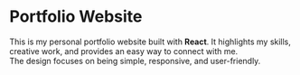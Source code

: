 # Portfolio Website

This is my personal portfolio website built with **React**. It highlights my skills, creative work, and provides an easy way to connect with me.  
The design focuses on being simple, responsive, and user-friendly.  